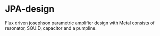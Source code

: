 # JPA-design
Flux driven josephson parametric amplifier design with Metal
consists of resonator, SQUID, capacitor and a pumpline.
